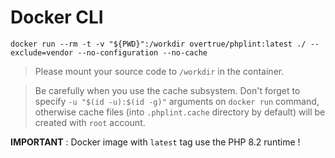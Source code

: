 # Docker CLI

```shell
docker run --rm -t -v "${PWD}":/workdir overtrue/phplint:latest ./ --exclude=vendor --no-configuration --no-cache
```

> Please mount your source code to `/workdir` in the container.

> Be carefully when you use the cache subsystem. Don't forget to specify `-u "$(id -u):$(id -g)"` arguments on `docker run` command,
otherwise cache files (into `.phplint.cache` directory by default) will be created with `root` account.

**IMPORTANT** : Docker image with `latest` tag use the PHP 8.2 runtime !
